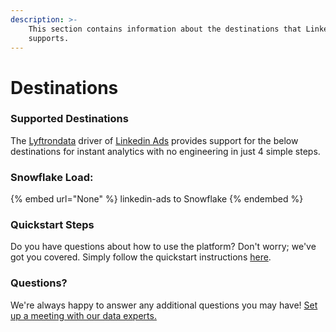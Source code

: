 ```yaml
---
description: >-
    This section contains information about the destinations that Linkedin Ads
    supports.
---
```


# Destinations

### Supported Destinations

The [Lyftrondata](https://www.lyftrondata.com/) driver of [Linkedin Ads](None) provides support for the below destinations for instant analytics with no engineering in just 4 simple steps.

### Snowflake Load:

{% embed url="None" %}
linkedin-ads to Snowflake
{% endembed %}

### Quickstart Steps

Do you have questions about how to use the platform? Don't worry; we've got you covered. Simply follow the quickstart instructions [here](README.md).

### Questions? <a href="#questions" id="questions"></a>

We're always happy to answer any additional questions you may have! [Set up a meeting with our data experts.](https://www.lyftrondata.com/book-a-meeting/)
